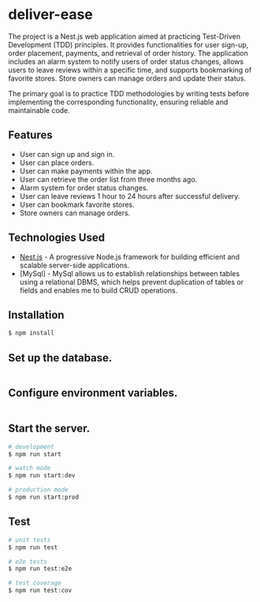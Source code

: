 # deliver-ease

The project is a Nest.js web application aimed at practicing Test-Driven Development (TDD) principles. 
It provides functionalities for user sign-up, order placement, payments, and retrieval of order history. 
The application includes an alarm system to notify users of order status changes, allows users to leave reviews within a specific time, and supports bookmarking of favorite stores. Store owners can manage orders and update their status. 

The primary goal is to practice TDD methodologies by writing tests before implementing the corresponding functionality, ensuring reliable and maintainable code.


## Features

- User can sign up and sign in.
- User can place orders.
- User can make payments within the app.
- User can retrieve the order list from three months ago.
- Alarm system for order status changes.
- User can leave reviews 1 hour to 24 hours after successful delivery.
- User can bookmark favorite stores.
- Store owners can manage orders.

## Technologies Used

- [Nest.js](https://nestjs.com) - A progressive Node.js framework for building efficient and scalable server-side applications.
- [MySql] - MySql allows us to establish relationships between tables using a relational DBMS, which helps prevent duplication of tables or fields and enables me to build CRUD operations.

## Installation

```bash
$ npm install
```

## Set up the database.
```
```

## Configure environment variables.
```
```

## Start the server.

```bash
# development
$ npm run start

# watch mode
$ npm run start:dev

# production mode
$ npm run start:prod
```

## Test

```bash
# unit tests
$ npm run test

# e2e tests
$ npm run test:e2e

# test coverage
$ npm run test:cov
```

